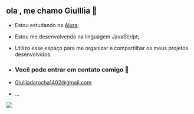 ## ola , me chamo Giulllia 🥶

- Estou estudando na [Alura](https://www.alura.com.br);
- Estou me desenvolvendo na linguagem JavaScript;
- Utilizo esse espaço para me organizar e compartilhar os meus projetos desenvolvidos.

- ### Você pode entrar em contato comigo 📧
- Giulliadarocha1402@gmail.com
  
- ...

![](https://media.tenor.com/G775xUvrOzAAAAAj/ken-j%C3%B3ia-ken.gif)


